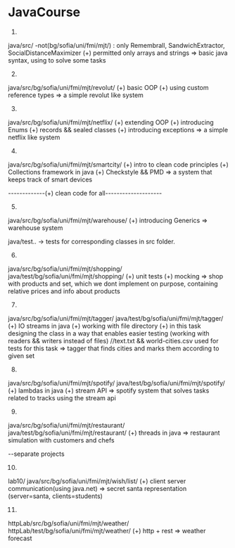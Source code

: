 # JavaCourse

1. 
java/src/
-not(bg/sofia/uni/fmi/mjt/)
: only Remembrall, SandwichExtractor, SocialDistanceMaximizer
(+) permitted only arrays and strings
=> basic java syntax, using to solve some tasks

2.
java/src/bg/sofia/uni/fmi/mjt/revolut/
(+) basic OOP
(+) using custom reference types
=> a simple revolut like system

3.
java/src/bg/sofia/uni/fmi/mjt/netflix/
(+) extending OOP
(+) introducing Enums
(+) records && sealed classes
(+) introducing exceptions
=> a simple netflix like system

4.
java/src/bg/sofia/uni/fmi/mjt/smartcity/
(+) intro to clean code principles
(+) Collections framework in java
(+) Checkstyle && PMD
=> a system that keeps track of smart devices

-------------(+) clean code for all--------------------

5.
java/src/bg/sofia/uni/fmi/mjt/warehouse/
(+) introducing Generics
=> warehouse system

java/test.. -> tests for corresponding classes in src folder.

6.
java/src/bg/sofia/uni/fmi/mjt/shopping/
java/test/bg/sofia/uni/fmi/mjt/shopping/
(+) unit tests
(+) mocking
=> shop with products and set, which we dont implement on purpose, containing relative prices and info about products

7.
java/src/bg/sofia/uni/fmi/mjt/tagger/
java/test/bg/sofia/uni/fmi/mjt/tagger/
(+) IO streams in java
(+) working with file directory
(+) in this task designing the class in a way that enables easier testing (working with readers && writers instead of files)
//text.txt && world-cities.csv used for tests for this task
=> tagger that finds cities and marks them according to given set

8.
java/src/bg/sofia/uni/fmi/mjt/spotify/
java/test/bg/sofia/uni/fmi/mjt/spotify/
(+) lambdas in java
(+) stream API
=> spotify system that solves tasks related to tracks using the stream api

9.
java/src/bg/sofia/uni/fmi/mjt/restaurant/
java/test/bg/sofia/uni/fmi/mjt/restaurant/
(+) threads in java
=> restaurant simulation with customers and chefs

--separate projects

10.
lab10/
java/src/bg/sofia/uni/fmi/mjt/wish/list/
(+) client server communication(using java.net)
=> secret santa representation (server=santa, clients=students)

11.
httpLab/src/bg/sofia/uni/fmi/mjt/weather/
httpLab/test/bg/sofia/uni/fmi/mjt/weather/
(+) http + rest
=> weather forecast
